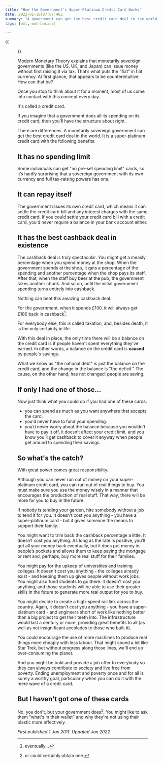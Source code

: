 ```yaml
---
title: "How the Government's Super-Platinum Credit Card Works"
date: 2022-01-16T07:07:40Z
summary: "A government can get the best credit card deal in the world. Here's how it works and how they could use it."
tags: [mmt, mmt-basics]

---
```


{{<figure src="credit-card.jpg" alt="Credit Card by Michelle Meiklejohn">}}

Modern Monetary Theory explains that monetarily sovereign governments (like the US, UK, and Japan) can issue money without first raising it via tax. That’s what puts the "fiat" in fiat currency. At first glance, that appears to be counterintuitive. How can that be?

Once you stop to think about it for a moment, most of us come into contact with this concept every day.

It's called a credit card.

If you imagine that a government does all its spending on its credit card, then you'll have the structure about right.

There are differences. A monetarily sovereign government can get the best credit card deal in the world. It is a super-platinum credit card with the following benefits:

## It has no spending limit

Some individuals can get "no pre-set spending limit" cards, so it’s hardly surprising that a sovereign government with its own currency and full tax-raising powers has one.

## It can repay itself

The government issues its own credit card, which means it can settle the credit card bill and any interest charges with the same credit card. If you could settle your credit card bill with a credit card, you'd never require a balance in your bank account either. 

## It has the best cashback deal in existence

The cashback deal is truly spectacular. You might get a measly percentage when you spend money at the shop. When the government spends at the shop, it gets a percentage of the spending and another percentage when the shop pays its staff. After that, when the staff buy beer at the pub, the government takes another chunk. And so on, until the initial government spending turns entirely into cashback.

Nothing can beat this amazing cashback deal.

For the government, when it spends £100, it will always get £100 back in cashback[^1].

For everybody else, this is called taxation, and, besides death, it is the only certainty in life.

With this deal in place, the only time there will be a balance on the credit card is if people haven't spent everything they've earned. In other words, a balance on the credit card is **caused** by people's savings. 

What we know as "the national debt" is just the balance on the credit card, and the change in the balance is "the deficit." The cause, on the other hand, has not changed: people are saving.

## If only I had one of those...

Now just think what you could do if you had one of these cards:

- you can spend as much as you want anywhere that accepts the card.
- you'd never have to fund your spending.
- you’d never worry about the balance because you wouldn't have to pay it off, it doesn’t affect your credit limit, and you know you’ll get cashback to cover it anyway when people get around to spending their savings.

## So what's the catch?

With great power comes great responsibility.

Although you can never run out of money on your super-platinum credit card, you can run out of real things to buy. You must make sure you use the money wisely in a manner that encourages the production of real stuff. That way, there will be more for you to buy in the future.

If nobody is tending your garden, hire somebody without a job to tend it for you. It doesn't cost you anything - you have a super-platinum card - but it gives someone the means to support their family.

You might want to trim back the cashback percentage a little. It doesn’t cost you anything. As long as the rate is positive, you’ll get all your money back eventually, but it does put money in people’s pockets and allows them to keep paying the mortgage or rent and, perhaps, buy more real stuff for their families.

You might pay for the upkeep of universities and training colleges. It doesn't cost you anything - the colleges already exist - and keeping them up gives people without work jobs. You might also fund students to go there. It doesn't cost you anything, and those students will be able to use their greater skills in the future to generate more real output for you to buy.

You might decide to create a high-speed rail link across the country. Again, it doesn’t cost you anything - you have a super-platinum card - and engineers short of work like nothing better than a big project to get their teeth into. The infrastructure would last a century or more, providing great benefits to all (as well as not insignificant accolades to those who built it).

You could encourage the use of more machines to produce real things more cheaply with less labour. That might sound a bit like Star Trek, but without progress along those lines, we'll end up over-consuming the planet. 

And you might be bold and provide a job offer to everybody so they can always contribute to society and live free from poverty. Ending unemployment and poverty once and for all is surely a worthy goal, particularly when you can do it with the mere wave of a credit card.


## But I haven't got one of these cards

No, you don't, but your government does[^2]. You might like to ask them "what's in their wallet" and why they're not using their plastic more effectively.


[^1]: eventually...

[^2]: or could certainly obtain one.

*First published 1 Jan 2011. Updated Jan 2022*

